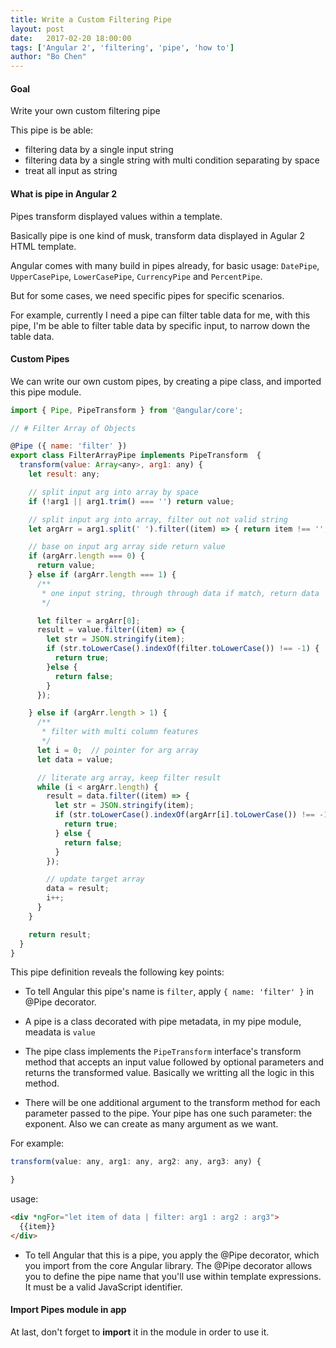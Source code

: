 ```yaml
---
title: Write a Custom Filtering Pipe
layout: post
date:   2017-02-20 18:00:00 
tags: ['Angular 2', 'filtering', 'pipe', 'how to']
author: "Bo Chen"
---
```


#### Goal
Write your own custom filtering pipe

This pipe is be able: 
 - filtering data by a single input string 
 - filtering data by a single string with multi condition separating by space
 - treat all input as string

#### What is pipe in Angular 2
Pipes transform displayed values within a template.

Basically pipe is one kind of musk, transform data displayed in Agular 2 HTML template.

Angular comes with many build in pipes already, for basic usage: `DatePipe`, `UpperCasePipe`,
`LowerCasePipe`, `CurrencyPipe` and `PercentPipe`.

But for some cases, we need specific pipes for specific scenarios.

For example, currently I need a pipe can filter table data for me, with this pipe, 
I'm be able to filter table data by specific input, to narrow down the table data.

#### Custom Pipes
We can write our own custom pipes, by creating a pipe class, and imported this pipe module.


~~~js
import { Pipe, PipeTransform } from '@angular/core';

// # Filter Array of Objects

@Pipe ({ name: 'filter' })
export class FilterArrayPipe implements PipeTransform  {
  transform(value: Array<any>, arg1: any) {
    let result: any;

    // split input arg into array by space
    if (!arg1 || arg1.trim() === '') return value;

    // split input arg into array, filter out not valid string
    let argArr = arg1.split(' ').filter((item) => { return item !== ''; });

    // base on input arg array side return value
    if (argArr.length === 0) {
      return value;
    } else if (argArr.length === 1) {
      /**
       * one input string, through through data if match, return data
       */

      let filter = argArr[0];
      result = value.filter((item) => {
        let str = JSON.stringify(item);
        if (str.toLowerCase().indexOf(filter.toLowerCase()) !== -1) {
          return true;
        }else {
          return false;
        }
      });

    } else if (argArr.length > 1) {
      /**
       * filter with multi column features
       */
      let i = 0;  // pointer for arg array
      let data = value;

      // literate arg array, keep filter result
      while (i < argArr.length) {
        result = data.filter((item) => {
          let str = JSON.stringify(item);
          if (str.toLowerCase().indexOf(argArr[i].toLowerCase()) !== -1) {
            return true;
          } else {
            return false;
          }
        });

        // update target array
        data = result;
        i++;
      }
    }

    return result;
  }
}
~~~

This pipe definition reveals the following key points:

- To tell Angular this pipe's name is `filter`, apply `{ name: 'filter' }` in @Pipe decorator.

- A pipe is a class decorated with pipe metadata, in my pipe module, meadata is `value`

- The pipe class implements the `PipeTransform` interface's transform method that accepts an input value followed by optional parameters and returns the transformed value. Basically we writting all the logic
in this method.

- There will be one additional argument to the transform method for each parameter passed to the pipe. Your pipe has one such parameter: the exponent. Also we can create as many argument as we want.

For example:

~~~js
transform(value: any, arg1: any, arg2: any, arg3: any) {

}
~~~

usage:

~~~html
<div *ngFor="let item of data | filter: arg1 : arg2 : arg3">
  {{item}}
</div>
~~~

- To tell Angular that this is a pipe, you apply the @Pipe decorator, which you import from the core Angular library. The @Pipe decorator allows you to define the pipe name that you'll use within template expressions.
It must be a valid JavaScript identifier.

#### Import Pipes module in app

At last, don't forget to **import** it in the module in order to use it.
